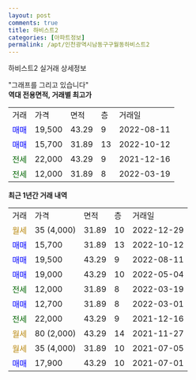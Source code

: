 ```yaml
---
layout: post
comments: true
title: 하비스트2
categories: [아파트정보]
permalink: /apt/인천광역시남동구구월동하비스트2
---
```


하비스트2 실거래 상세정보

<script type="text/javascript">
  google.charts.load('current', {'packages':['line', 'corechart']});
  google.charts.setOnLoadCallback(drawChart);

  function drawChart() {
    var data = new google.visualization.DataTable();
    data.addColumn('date', '거래일');
    data.addColumn('number', "매매");
    data.addColumn('number', "전세");
    data.addColumn('number', "전매");

    data.addRows([[new Date(Date.parse("2022-12-29")), null, null, null], [new Date(Date.parse("2022-10-12")), 15700, null, null], [new Date(Date.parse("2022-08-11")), 19500, null, null], [new Date(Date.parse("2022-05-04")), 19000, null, null], [new Date(Date.parse("2022-03-19")), null, 12000, null], [new Date(Date.parse("2022-03-01")), 12700, null, null], [new Date(Date.parse("2021-12-16")), null, 22000, null], [new Date(Date.parse("2021-11-27")), null, null, null], [new Date(Date.parse("2021-07-05")), null, null, null], [new Date(Date.parse("2021-07-01")), 17900, null, null]]);

    var options = {
      hAxis: {
        format: 'yyyy/MM/dd'
      },    
      lineWidth: 0,
      pointsVisible: true,    
      title: '최근 1년간 유형별 실거래가 분포',
      legend: { position: 'bottom' }
    };

    var formatter = new google.visualization.NumberFormat({pattern:'###,###'} );
    formatter.format(data, 1);
    formatter.format(data, 2);
    
    setTimeout(function() {
        var chart = new google.visualization.LineChart(document.getElementById('columnchart_material'));
        chart.draw(data, (options));
        document.getElementById('loading').style.display = 'none';
    }, 200);
  }
</script>


<div id="loading" style="z-index:20; display: block; margin-left: 0px">"그래프를 그리고 있습니다"</div>
<div id="columnchart_material" style="width: 95%; margin-left: 0px; display: block"></div>
<!-- contents start -->
<b>역대 전용면적, 거래별 최고가</b>
<table class="sortable">
    <tr>
      <td>거래</td>
      <td>가격</td>
      <td>면적</td>
      <td>층</td>
      <td>거래일</td>
    </tr>
        <tr>
          <td><a style="color: blue">매매</a></td>
          <td>19,500</td>
          <td>43.29</td>
          <td>9</td>
          <td>2022-08-11</td>
        </tr>            <tr>
          <td><a style="color: blue">매매</a></td>
          <td>15,700</td>
          <td>31.89</td>
          <td>13</td>
          <td>2022-10-12</td>
        </tr>        
        <tr>
              <td><a style="color: darkgreen">전세</a></td>
              <td>22,000</td>
              <td>43.29</td>
              <td>9</td>
              <td>2021-12-16</td>
            </tr>            <tr>
              <td><a style="color: darkgreen">전세</a></td>
              <td>12,000</td>
              <td>31.89</td>
              <td>8</td>
              <td>2022-03-19</td>
            </tr>        
    
</table>

<b>최근 1년간 거래 내역</b>

<table class="sortable">
    <tr>
      <td>거래</td>
      <td>가격</td>
      <td>면적</td>
      <td>층</td>
      <td>거래일</td>
    </tr>
    <tr>
      <td><a style="color: darkgoldenrod">월세</a></td>
      <td>35 (4,000)</td>
      <td>31.89</td>
      <td>10</td>
      <td>2022-12-29</td>
    </tr>          <tr>
      <td><a style="color: blue">매매</a></td>
      <td>15,700</td>
      <td>31.89</td>
      <td>13</td>
      <td>2022-10-12</td>
    </tr>          <tr>
      <td><a style="color: blue">매매</a></td>
      <td>19,500</td>
      <td>43.29</td>
      <td>9</td>
      <td>2022-08-11</td>
    </tr>          <tr>
      <td><a style="color: blue">매매</a></td>
      <td>19,000</td>
      <td>43.29</td>
      <td>10</td>
      <td>2022-05-04</td>
    </tr>          <tr>
      <td><a style="color: darkgreen">전세</a></td>
      <td>12,000</td>
      <td>31.89</td>
      <td>8</td>
      <td>2022-03-19</td>
    </tr>          <tr>
      <td><a style="color: blue">매매</a></td>
      <td>12,700</td>
      <td>31.89</td>
      <td>8</td>
      <td>2022-03-01</td>
    </tr>          <tr>
      <td><a style="color: darkgreen">전세</a></td>
      <td>22,000</td>
      <td>43.29</td>
      <td>9</td>
      <td>2021-12-16</td>
    </tr>          <tr>
      <td><a style="color: darkgoldenrod">월세</a></td>
      <td>80 (2,000)</td>
      <td>43.29</td>
      <td>14</td>
      <td>2021-11-27</td>
    </tr>          <tr>
      <td><a style="color: darkgoldenrod">월세</a></td>
      <td>35 (4,000)</td>
      <td>31.89</td>
      <td>10</td>
      <td>2021-07-05</td>
    </tr>          <tr>
      <td><a style="color: blue">매매</a></td>
      <td>17,900</td>
      <td>43.29</td>
      <td>10</td>
      <td>2021-07-01</td>
    </tr>      </table>
<!-- contents end -->    

